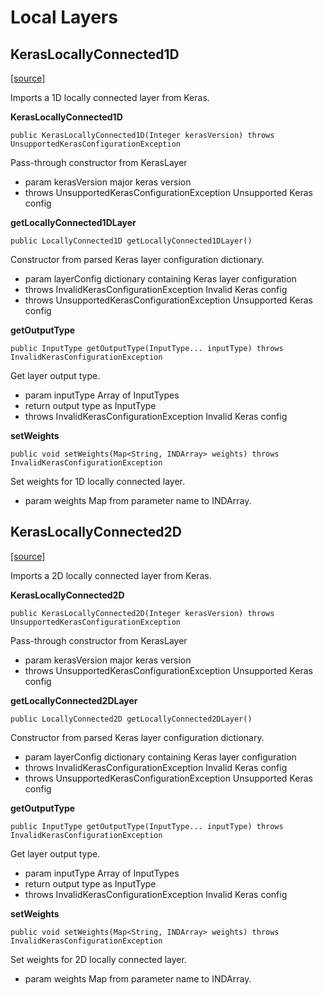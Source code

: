 # Local Layers

## KerasLocallyConnected1D

[\[source\]](https://github.com/eclipse/deeplearning4j/tree/master/deeplearning4j/deeplearning4j-modelimport/src/main/java/org/deeplearning4j/nn/modelimport/keras/layers/local/KerasLocallyConnected1D.java)

Imports a 1D locally connected layer from Keras.

**KerasLocallyConnected1D**

```
public KerasLocallyConnected1D(Integer kerasVersion) throws UnsupportedKerasConfigurationException
```

Pass-through constructor from KerasLayer

* param kerasVersion major keras version
* throws UnsupportedKerasConfigurationException Unsupported Keras config

**getLocallyConnected1DLayer**

```
public LocallyConnected1D getLocallyConnected1DLayer()
```

Constructor from parsed Keras layer configuration dictionary.

* param layerConfig dictionary containing Keras layer configuration
* throws InvalidKerasConfigurationException Invalid Keras config
* throws UnsupportedKerasConfigurationException Unsupported Keras config

**getOutputType**

```
public InputType getOutputType(InputType... inputType) throws InvalidKerasConfigurationException
```

Get layer output type.

* param inputType Array of InputTypes
* return output type as InputType
* throws InvalidKerasConfigurationException Invalid Keras config

**setWeights**

```
public void setWeights(Map<String, INDArray> weights) throws InvalidKerasConfigurationException
```

Set weights for 1D locally connected layer.

* param weights Map from parameter name to INDArray.

## KerasLocallyConnected2D

[\[source\]](https://github.com/eclipse/deeplearning4j/tree/master/deeplearning4j/deeplearning4j-modelimport/src/main/java/org/deeplearning4j/nn/modelimport/keras/layers/local/KerasLocallyConnected2D.java)

Imports a 2D locally connected layer from Keras.

**KerasLocallyConnected2D**

```
public KerasLocallyConnected2D(Integer kerasVersion) throws UnsupportedKerasConfigurationException
```

Pass-through constructor from KerasLayer

* param kerasVersion major keras version
* throws UnsupportedKerasConfigurationException Unsupported Keras config

**getLocallyConnected2DLayer**

```
public LocallyConnected2D getLocallyConnected2DLayer()
```

Constructor from parsed Keras layer configuration dictionary.

* param layerConfig dictionary containing Keras layer configuration
* throws InvalidKerasConfigurationException Invalid Keras config
* throws UnsupportedKerasConfigurationException Unsupported Keras config

**getOutputType**

```
public InputType getOutputType(InputType... inputType) throws InvalidKerasConfigurationException
```

Get layer output type.

* param inputType Array of InputTypes
* return output type as InputType
* throws InvalidKerasConfigurationException Invalid Keras config

**setWeights**

```
public void setWeights(Map<String, INDArray> weights) throws InvalidKerasConfigurationException
```

Set weights for 2D locally connected layer.

* param weights Map from parameter name to INDArray.
